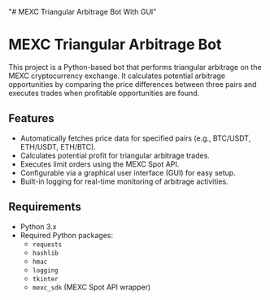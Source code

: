 "# MEXC Triangular Arbitrage Bot With GUI"



# MEXC Triangular Arbitrage Bot

This project is a Python-based bot that performs triangular arbitrage on the MEXC cryptocurrency exchange. It calculates potential arbitrage opportunities by comparing the price differences between three pairs and executes trades when profitable opportunities are found.

## Features

- Automatically fetches price data for specified pairs (e.g., BTC/USDT, ETH/USDT, ETH/BTC).
- Calculates potential profit for triangular arbitrage trades.
- Executes limit orders using the MEXC Spot API.
- Configurable via a graphical user interface (GUI) for easy setup.
- Built-in logging for real-time monitoring of arbitrage activities.

## Requirements

- Python 3.x
- Required Python packages:
  - `requests`
  - `hashlib`
  - `hmac`
  - `logging`
  - `tkinter`
  - `mexc_sdk` (MEXC Spot API wrapper)

